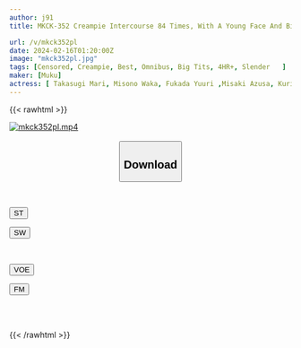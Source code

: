 ```yaml
---
author: j91
title: MKCK-352 Creampie Intercourse 84 Times, With A Young Face And Big Breasts, Injecting A Lot Of Thick Sperm Into The Immature Body Of A Girl In Uniform

url: /v/mkck352pl
date: 2024-02-16T01:20:00Z
image: "mkck352pl.jpg"
tags: [Censored, Creampie, Best, Omnibus, Big Tits, 4HR+, Slender	]
maker: [Muku]
actress: [ Takasugi Mari, Misono Waka, Fukada Yuuri ,Misaki Azusa, Kurisu Minami, Yokomiya Nanami ,Hakaze Yuria ,Hoshimiya Yunon, Amatsuki Azu ,Arisu Kanau ]
---
```



{{< rawhtml >}}

<div class="video" data-videoid="KzLO19y0RvsJQJ">
    <a href="javascript:;">
        <img src="/v/mkck352pl/mkck352pl.jpg" width="WIDTH" height="HEIGHT" alt="mkck352pl.mp4" loading="lazy">
    </a>
</div>

<script type="text/javascript" src="https://j91.asia/asset/on-demand-st.js"></script>

<br>
  <link rel="stylesheet" href="https://j91.asia/asset/bs5.css">
  
  <center>
  <button class="btn btn-primary" type="button" data-bs-toggle="collapse" data-bs-target=".multi-collapse" aria-expanded="false" aria-controls="multiCollapseExample1 multiCollapseExample2"><h2>Download</h2></button></center>
</p>
<div class="row">
  <div class="col">
    <div class="collapse multi-collapse" id="multiCollapseExample1">
      <div class="card card-body">
	      	      <br>
<div class="buttons">  
<p><a href="https://streamtape.to/v/KzLO19y0RvsJQJ" target="_blank"><button class="btn-hover color-3"><i class="fa fa-download"></i> ST</button></a></p>
<p><a href="https://cdnwish.com/q5rw32a4bbv0" target="_blank"><button class="btn-hover color-2"><i class="fa fa-download"></i> SW</button></a></p></div>
    </div>
  </div>
</div>
  <div class="col">
    <div class="collapse multi-collapse" id="multiCollapseExample2">
      <div class="card card-body">
	      <br>
<div class="buttons">
<p><a href="https://voe.sx/2s4ivfuhks18" target="_blank"><button class="btn-hover color-9"><i class="fa fa-download"></i> VOE</button></a></p>
<p><a href="https://filemoon.sx/d/wl82r3gc10gc"><button class="btn-hover color-8"><i class="fa fa-download"></i> FM</button></a></p></div>
<br><br>
      </div>
    </div>
  </div>
</div>

{{< /rawhtml >}}